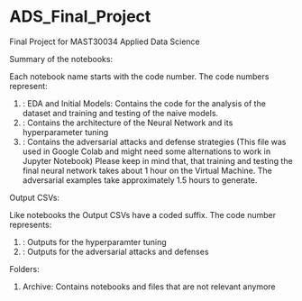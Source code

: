 # ADS_Final_Project
Final Project for MAST30034 Applied Data Science

Summary of the notebooks:

Each notebook name starts with the code number. The code numbers represent:
1. : EDA and Initial Models: Contains the code for the analysis of the dataset and training and testing of the naive models. 
2. : Contains the architecture of the Neural Network and its hyperparameter tuning
3. : Contains the adversarial attacks and defense strategies (This file was used in Google Colab and might need some alternations to work in Jupyter Notebook)
Please keep in mind that, that training and testing the final neural network takes about 1 hour on the Virtual Machine. The adversarial examples take approximately 1.5 hours to generate. 

Output CSVs:

Like notebooks the Output CSVs have a coded suffix. The code number represents:
1. : Outputs for the hyperparamter tuning
2. : Outputs for the adversarial attacks and defenses

Folders:
1. Archive: Contains notebooks and files that are not relevant anymore
